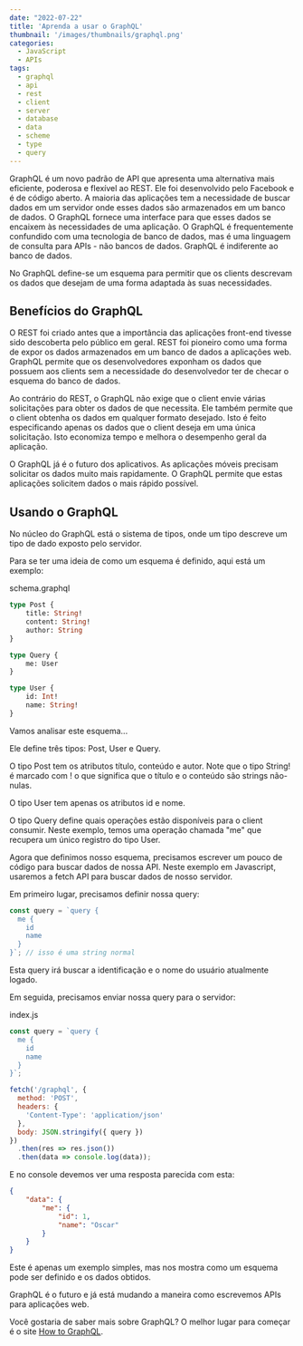 ```yaml
---
date: "2022-07-22"
title: 'Aprenda a usar o GraphQL'
thumbnail: '/images/thumbnails/graphql.png'
categories:
  - JavaScript
  - APIs
tags:
  - graphql
  - api
  - rest
  - client
  - server
  - database
  - data
  - scheme
  - type
  - query
---
```


GraphQL é um novo padrão de API que apresenta uma alternativa mais eficiente, poderosa e flexível ao REST. Ele foi desenvolvido pelo Facebook e é de código aberto. A maioria das aplicações tem a necessidade de buscar dados em um servidor onde esses dados são armazenados em um banco de dados. O GraphQL fornece uma interface para que esses dados se encaixem às necessidades de uma aplicação. O GraphQL é frequentemente confundido com uma tecnologia de banco de dados, mas é uma linguagem de consulta para APIs - não bancos de dados. GraphQL é indiferente ao banco de dados.

No GraphQL define-se um esquema para permitir que os clients descrevam os dados que desejam de uma forma adaptada às suas necessidades.

## Benefícios do GraphQL

O REST foi criado antes que a importância das aplicações front-end tivesse sido descoberta pelo público em geral. REST foi pioneiro como uma forma de expor os dados armazenados em um banco de dados a aplicações web. GraphQL permite que os desenvolvedores exponham os dados que possuem aos clients sem a necessidade do desenvolvedor ter de checar o esquema do banco de dados.

Ao contrário do REST, o GraphQL não exige que o client envie várias solicitações para obter os dados de que necessita. Ele também permite que o client obtenha os dados em qualquer formato desejado. Isto é feito especificando apenas os dados que o client deseja em uma única solicitação. Isto economiza tempo e melhora o desempenho geral da aplicação.

O GraphQL já é o futuro dos aplicativos. As aplicações móveis precisam solicitar os dados muito mais rapidamente. O GraphQL permite que estas aplicações solicitem dados o mais rápido possível.

## Usando o GraphQL

No núcleo do GraphQL está o sistema de tipos, onde um tipo descreve um tipo de dado exposto pelo servidor.

Para se ter uma ideia de como um esquema é definido, aqui está um exemplo:

<div class="filename">schema.graphql</div>

```graphql
type Post { 
	title: String!
	content: String!
	author: String
}

type Query {
	me: User
}

type User {
	id: Int!
	name: String!
}
```

Vamos analisar este esquema...

Ele define três tipos: Post, User e Query.

O tipo Post tem os atributos título, conteúdo e autor. Note que o tipo String! é marcado com ! o que significa que o título e o conteúdo são strings não-nulas.

O tipo User tem apenas os atributos id e nome.

O tipo Query define quais operações estão disponíveis para o client consumir. Neste exemplo, temos uma operação chamada "me" que recupera um único registro do tipo User.

Agora que definimos nosso esquema, precisamos escrever um pouco de código para buscar dados de nossa API. Neste exemplo em Javascript, usaremos a fetch API para buscar dados de nosso servidor.

Em primeiro lugar, precisamos definir nossa query:

```javascript
const query = `query {
  me {
    id
    name
  }
}`; // isso é uma string normal
```

Esta query irá buscar a identificação e o nome do usuário atualmente logado.

Em seguida, precisamos enviar nossa query para o servidor:

<div class="filename">index.js</div>

```javascript
const query = `query {
  me {
    id
    name
  }
}`;

fetch('/graphql', {
  method: 'POST',
  headers: {
    'Content-Type': 'application/json'
  },
  body: JSON.stringify({ query })
})
  .then(res => res.json())
  .then(data => console.log(data));
```

E no console devemos ver uma resposta parecida com esta:

```json
{
	"data": {
		"me": {
			"id": 1,
			"name": "Oscar"
		}
	}
}
```

Este é apenas um exemplo simples, mas nos mostra como um esquema pode ser definido e os dados obtidos.

GraphQL é o futuro e já está mudando a maneira como escrevemos APIs para aplicações web.

Você gostaria de saber mais sobre GraphQL? O melhor lugar para começar é o site [How to GraphQL](https://www.howtographql.com/).